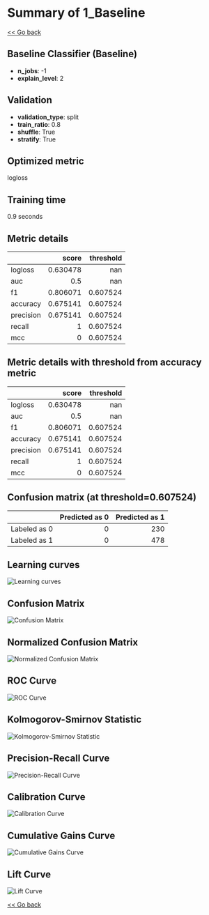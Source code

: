 # Summary of 1_Baseline

[<< Go back](../README.md)


## Baseline Classifier (Baseline)
- **n_jobs**: -1
- **explain_level**: 2

## Validation
 - **validation_type**: split
 - **train_ratio**: 0.8
 - **shuffle**: True
 - **stratify**: True

## Optimized metric
logloss

## Training time

0.9 seconds

## Metric details
|           |    score |   threshold |
|:----------|---------:|------------:|
| logloss   | 0.630478 |  nan        |
| auc       | 0.5      |  nan        |
| f1        | 0.806071 |    0.607524 |
| accuracy  | 0.675141 |    0.607524 |
| precision | 0.675141 |    0.607524 |
| recall    | 1        |    0.607524 |
| mcc       | 0        |    0.607524 |


## Metric details with threshold from accuracy metric
|           |    score |   threshold |
|:----------|---------:|------------:|
| logloss   | 0.630478 |  nan        |
| auc       | 0.5      |  nan        |
| f1        | 0.806071 |    0.607524 |
| accuracy  | 0.675141 |    0.607524 |
| precision | 0.675141 |    0.607524 |
| recall    | 1        |    0.607524 |
| mcc       | 0        |    0.607524 |


## Confusion matrix (at threshold=0.607524)
|              |   Predicted as 0 |   Predicted as 1 |
|:-------------|-----------------:|-----------------:|
| Labeled as 0 |                0 |              230 |
| Labeled as 1 |                0 |              478 |

## Learning curves
![Learning curves](learning_curves.png)
## Confusion Matrix

![Confusion Matrix](confusion_matrix.png)


## Normalized Confusion Matrix

![Normalized Confusion Matrix](confusion_matrix_normalized.png)


## ROC Curve

![ROC Curve](roc_curve.png)


## Kolmogorov-Smirnov Statistic

![Kolmogorov-Smirnov Statistic](ks_statistic.png)


## Precision-Recall Curve

![Precision-Recall Curve](precision_recall_curve.png)


## Calibration Curve

![Calibration Curve](calibration_curve_curve.png)


## Cumulative Gains Curve

![Cumulative Gains Curve](cumulative_gains_curve.png)


## Lift Curve

![Lift Curve](lift_curve.png)



[<< Go back](../README.md)
